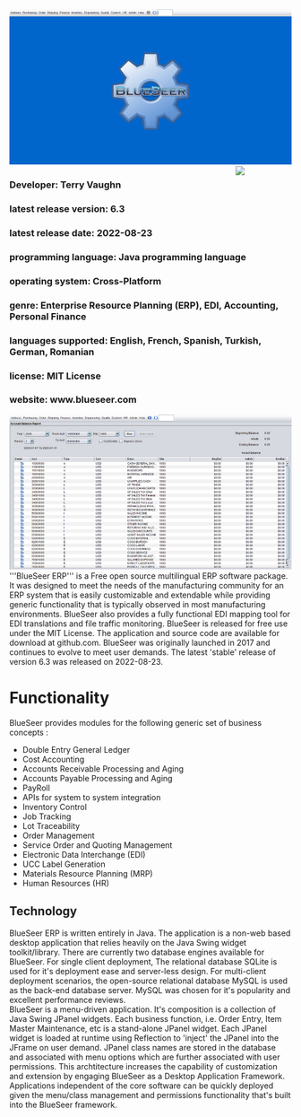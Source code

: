 <img src="https://github.com/blueseerERP/blueseer/blob/master/src/images/market1.png" alt="Free ERP">
<!-- <img class="logo" width="100px" height="100px" src="https://www.blueseer.com/img/bs.png" alt="Free ERP"> -->
<a href="https://foojay.io/today/works-with-openjdk"><img align="right" src="https://github.com/foojayio/badges/raw/main/works_with_openjdk/Works-with-OpenJDK.png" width="100"></a>
<h3>Developer: Terry Vaughn</h3>
<h3>latest release version: 6.3</h3>
<h3>latest release date: 2022-08-23</h3>
<h3>programming language: Java programming language</h3> 
<h3>operating system: Cross-Platform</h3>
<h3>genre:  Enterprise Resource Planning (ERP), EDI, Accounting, Personal Finance</h3> 
<h3>languages supported: English, French, Spanish, Turkish, German, Romanian</h3>
<h3>license: MIT License</h3>
<h3>website: www.blueseer.com</h3>



<img src="https://github.com/blueseerERP/blueseer/blob/master/src/images/market2.png" alt="Free ERP image 2">
'''BlueSeer ERP''' is a Free open source multilingual ERP software package.  It was designed to meet the needs of
the manufacturing community for an ERP system that is easily customizable and
extendable while providing generic functionality that is typically observed in
most manufacturing environments.  BlueSeer also provides a fully functional EDI mapping tool for EDI translations and file traffic monitoring. 
BlueSeer is released for free use under the MIT License.   The application and source code
are available for download at github.com. BlueSeer was originally launched in 2017 and continues to evolve to meet user demands.
The latest 'stable' release of version 6.3 was released on 2022-08-23.</br>

<h1>Functionality</h1>

BlueSeer provides modules for the following generic set of business concepts : 
* Double Entry General Ledger
* Cost Accounting
* Accounts Receivable Processing and Aging
* Accounts Payable Processing and Aging
* PayRoll
* APIs for system to system integration
* Inventory Control
* Job Tracking
* Lot Traceability
* Order Management
* Service Order and Quoting Management
* Electronic Data Interchange (EDI)
* UCC Label Generation
* Materials Resource Planning (MRP)
* Human Resources (HR)

<h2>Technology</h2>
BlueSeer ERP is written entirely in Java.  The application is a non-web based
desktop application that relies heavily on the Java Swing widget
toolkit/library.  There are currently two database engines available for
BlueSeer. 
For single client deployment, The relational database SQLite is used for
it's deployment ease and server-less design.  For multi-client
deployment scenarios, the open-source relational database MySQL is used as the
back-end database server.  MySQL was chosen for it's popularity and excellent
performance
reviews.  
</br>
BlueSeer is a menu-driven application.  It's composition is a collection of Java Swing
JPanel widgets.  Each business function, i.e. Order Entry, Item Master
Maintenance, etc is a stand-alone JPanel widget.  Each JPanel widget is loaded
at runtime using Reflection to 'inject' the JPanel
into the JFrame on user
demand.  JPanel class names are stored in the database and associated
with  menu options which are further associated with user permissions.  This
archtitecture increases the capability of customization and extension by
engaging BlueSeer as
a Desktop Application Framework.  Applications independent of the core
software can be quickly deployed 
given the menu/class management and
permissions functionality that's built into the BlueSeer framework.
</br>


